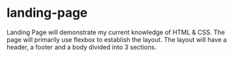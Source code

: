 # landing-page
Landing Page will demonstrate my current knowledge of HTML & CSS. The page will primarily use flexbox to establish the layout. The layout will have a header, a footer and a body divided into 3 sections.
